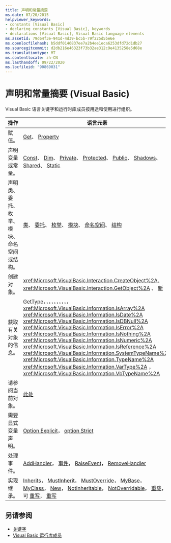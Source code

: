 ```yaml
---
title: 声明和常量摘要
ms.date: 07/20/2015
helpviewer_keywords:
- constants [Visual Basic]
- declaring constants [Visual Basic], keywords
- declarations [Visual Basic], Visual Basic language elements
ms.assetid: 79d64f3e-941d-4d39-bc5b-79f225d5be6e
ms.openlocfilehash: b5ddf0146837ee7a2b4ee1eca6253dfd72d1db27
ms.sourcegitcommit: d2db216e46323f73b32ae312c9e4135258e5d68e
ms.translationtype: MT
ms.contentlocale: zh-CN
ms.lasthandoff: 09/22/2020
ms.locfileid: "90869031"
---
```

# <a name="declarations-and-constants-summary-visual-basic"></a>声明和常量摘要 (Visual Basic)

Visual Basic 语言关键字和运行时库成员按用途和使用进行组织。  
  
|操作|语言元素|  
|------------|----------------------|  
|赋值。|[Get](../statements/get-statement.md)、 [Property](../statements/property-statement.md)|  
|声明变量或常量。|[Const](../statements/const-statement.md)、 [Dim](../statements/dim-statement.md)、 [Private](../modifiers/private.md)、 [Protected](../modifiers/protected.md)、 [Public](../modifiers/public.md)、 [Shadows](../modifiers/shadows.md)、 [Shared](../modifiers/shared.md)、 [Static](../modifiers/static.md)|  
|声明类、委托、枚举、模块、命名空间或结构。|[类](../statements/class-statement.md)、 [委托](../statements/delegate-statement.md)、 [枚举](../statements/enum-statement.md)、 [模块](../statements/module-statement.md)、 [命名空间](../statements/namespace-statement.md)、 [结构](../statements/structure-statement.md)|  
|创建对象。|<xref:Microsoft.VisualBasic.Interaction.CreateObject%2A>、 <xref:Microsoft.VisualBasic.Interaction.GetObject%2A> 、 [新](../operators/new-operator.md)|  
|获取有关对象的信息。|[GetType](../operators/gettype-operator.md)，，，，，，，，，， <xref:Microsoft.VisualBasic.Information.IsArray%2A> <xref:Microsoft.VisualBasic.Information.IsDate%2A> <xref:Microsoft.VisualBasic.Information.IsDBNull%2A> <xref:Microsoft.VisualBasic.Information.IsError%2A> <xref:Microsoft.VisualBasic.Information.IsNothing%2A> <xref:Microsoft.VisualBasic.Information.IsNumeric%2A> <xref:Microsoft.VisualBasic.Information.IsReference%2A> <xref:Microsoft.VisualBasic.Information.SystemTypeName%2A> <xref:Microsoft.VisualBasic.Information.TypeName%2A> <xref:Microsoft.VisualBasic.Information.VarType%2A> ， <xref:Microsoft.VisualBasic.Information.VbTypeName%2A>|  
|请参阅当前对象。|[此处](../../programming-guide/program-structure/me-my-mybase-and-myclass.md)|  
|需要显式变量声明。|[Option Explicit](../statements/option-explicit-statement.md)， [option Strict](../statements/option-strict-statement.md)|  
|处理事件。|[AddHandler](../statements/addhandler-statement.md)， [事件](../statements/event-statement.md)， [RaiseEvent](../statements/raiseevent-statement.md)， [RemoveHandler](../statements/removehandler-statement.md)|  
|实现继承。|[Inherits](../statements/inherits-statement.md)， [MustInherit](../modifiers/mustinherit.md)， [MustOverride](../modifiers/mustoverride.md)， [MyBase](../../programming-guide/language-features/objects-and-classes/inheritance-basics.md)， [MyClass](../../programming-guide/language-features/objects-and-classes/inheritance-basics.md)， [New](../operators/new-operator.md)， [NotInheritable](../modifiers/notinheritable.md)， [NotOverridable](../modifiers/notoverridable.md)， [重载](../modifiers/overloads.md)，可 [重写](../modifiers/overridable.md)， [重写](../modifiers/overrides.md)|  
  
## <a name="see-also"></a>另请参阅

- [关键字](index.md)
- [Visual Basic 运行库成员](../runtime-library-members.md)
